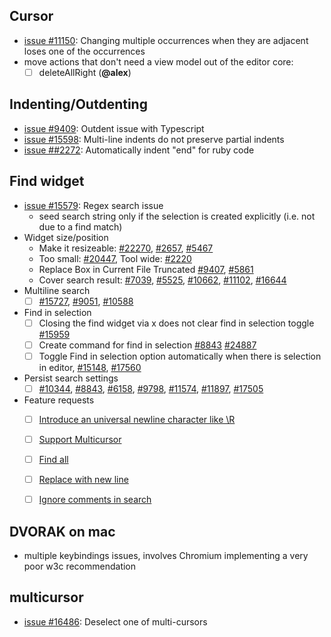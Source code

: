 
## Cursor

* [issue #11150](https://github.com/Microsoft/vscode/issues/11150): Changing multiple occurrences when they are adjacent loses one of the occurrences
* move actions that don't need a view model out of the editor core:
  - [ ] deleteAllRight (**@alex**)

## Indenting/Outdenting

* [issue #9409](https://github.com/Microsoft/vscode/issues/9409): Outdent issue with Typescript
* [issue #15598](https://github.com/Microsoft/vscode/issues/15598): Multi-line indents do not preserve partial indents
* [issue ##2272](https://github.com/Microsoft/vscode/issues/2272): Automatically indent "end" for ruby code

## Find widget
* [issue #15579](https://github.com/Microsoft/vscode/issues/15579): Regex search issue
  * seed search string only if the selection is created explicitly (i.e. not due to a find match)
* Widget size/position
  * Make it resizeable: [#22270](https://github.com/Microsoft/vscode/issues/22270), [#2657](https://github.com/Microsoft/vscode/issues/2657), [#5467](https://github.com/Microsoft/vscode/issues/5467)
  * Too small: [#20447](https://github.com/Microsoft/vscode/issues/20447), Tool wide: [#2220](https://github.com/Microsoft/vscode/issues/2220)
  * Replace Box in Current File Truncated [#9407](https://github.com/Microsoft/vscode/issues/9407), [#5861](https://github.com/Microsoft/vscode/issues/5861)
  * Cover search result: [#7039](https://github.com/Microsoft/vscode/issues/7039), [#5525](https://github.com/Microsoft/vscode/issues/5525), [#10662](https://github.com/Microsoft/vscode/issues/10662), [#11102](https://github.com/Microsoft/vscode/issues/11102), [#16644](https://github.com/Microsoft/vscode/issues/16644)
* Multiline search
  * [ ] [#15727](https://github.com/Microsoft/vscode/issues/15727), [#9051](https://github.com/Microsoft/vscode/issues/9051), [#10588](https://github.com/Microsoft/vscode/issues/10588)
* Find in selection
  * [ ] Closing the find widget via x does not clear find in selection toggle [#15959](https://github.com/Microsoft/vscode/issues/15959)
  * [ ] Create command for find in selection [#8843](https://github.com/Microsoft/vscode/issues/8843) [#24887](https://github.com/Microsoft/vscode/issues/24887)
  * [ ] Toggle Find in selection option automatically when there is selection in editor, [#15148](https://github.com/Microsoft/vscode/issues/15148), [#17560](https://github.com/Microsoft/vscode/issues/17560)
* Persist search settings
  * [ ] [#10344](https://github.com/Microsoft/vscode/issues/10344), [#8843](https://github.com/Microsoft/vscode/issues/8843), [#6158](https://github.com/Microsoft/vscode/issues/6158), [#9798](https://github.com/Microsoft/vscode/issues/9798), [#11574](https://github.com/Microsoft/vscode/issues/11574), [#11897](https://github.com/Microsoft/vscode/issues/12897), [#17505](https://github.com/Microsoft/vscode/issues/17505)
* Feature requests
  * [ ] [Introduce an universal newline character like \R](https://github.com/Microsoft/vscode/issues/8601)
  * [ ] [Support Multicursor](https://github.com/Microsoft/vscode/issues/9584)
  * [ ] [Find all](https://github.com/Microsoft/vscode/issues/10161)
  * [ ] [Replace with new line](https://github.com/Microsoft/vscode/issues/11237)
  * [ ] [Ignore comments in search](https://github.com/Microsoft/vscode/issues/11688)
  

## DVORAK on mac
* multiple keybindings issues, involves Chromium implementing a very poor w3c recommendation

## multicursor
* [issue #16486](https://github.com/Microsoft/vscode/issues/16486): Deselect one of multi-cursors
